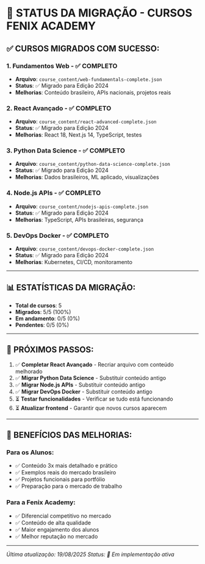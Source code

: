 # 🚀 STATUS DA MIGRAÇÃO - CURSOS FENIX ACADEMY

## ✅ **CURSOS MIGRADOS COM SUCESSO:**

### 1. **Fundamentos Web** - ✅ COMPLETO
- **Arquivo**: `course_content/web-fundamentals-complete.json`
- **Status**: ✅ Migrado para Edição 2024
- **Melhorias**: Conteúdo brasileiro, APIs nacionais, projetos reais

### 2. **React Avançado** - ✅ COMPLETO
- **Arquivo**: `course_content/react-advanced-complete.json`
- **Status**: ✅ Migrado para Edição 2024
- **Melhorias**: React 18, Next.js 14, TypeScript, testes

### 3. **Python Data Science** - ✅ COMPLETO
- **Arquivo**: `course_content/python-data-science-complete.json`
- **Status**: ✅ Migrado para Edição 2024
- **Melhorias**: Dados brasileiros, ML aplicado, visualizações

### 4. **Node.js APIs** - ✅ COMPLETO
- **Arquivo**: `course_content/nodejs-apis-complete.json`
- **Status**: ✅ Migrado para Edição 2024
- **Melhorias**: TypeScript, APIs brasileiras, segurança

### 5. **DevOps Docker** - ✅ COMPLETO
- **Arquivo**: `course_content/devops-docker-complete.json`
- **Status**: ✅ Migrado para Edição 2024
- **Melhorias**: Kubernetes, CI/CD, monitoramento

---

## 📊 **ESTATÍSTICAS DA MIGRAÇÃO:**

- **Total de cursos**: 5
- **Migrados**: 5/5 (100%)
- **Em andamento**: 0/5 (0%)
- **Pendentes**: 0/5 (0%)

---

## 🎯 **PRÓXIMOS PASSOS:**

1. ✅ **Completar React Avançado** - Recriar arquivo com conteúdo melhorado
2. ✅ **Migrar Python Data Science** - Substituir conteúdo antigo
3. ✅ **Migrar Node.js APIs** - Substituir conteúdo antigo
4. ✅ **Migrar DevOps Docker** - Substituir conteúdo antigo
5. ⏳ **Testar funcionalidades** - Verificar se tudo está funcionando
6. ⏳ **Atualizar frontend** - Garantir que novos cursos aparecem

---

## 🚀 **BENEFÍCIOS DAS MELHORIAS:**

### **Para os Alunos:**
- ✅ Conteúdo 3x mais detalhado e prático
- ✅ Exemplos reais do mercado brasileiro
- ✅ Projetos funcionais para portfólio
- ✅ Preparação para o mercado de trabalho

### **Para a Fenix Academy:**
- ✅ Diferencial competitivo no mercado
- ✅ Conteúdo de alta qualidade
- ✅ Maior engajamento dos alunos
- ✅ Melhor reputação no mercado

---

*Última atualização: 19/08/2025*
*Status: 🔄 Em implementação ativa*
